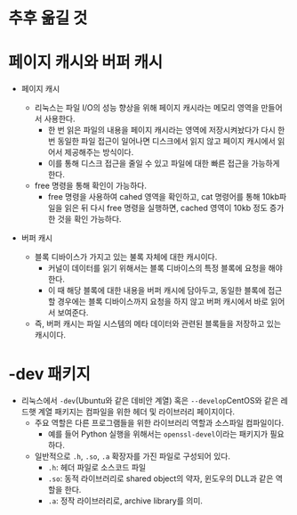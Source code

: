 # 추후 옮길 것



# 페이지 캐시와 버퍼 캐시

- 페이지 캐시
  - 리눅스는 파일 I/O의 성능 향상을 위해 페이지 캐시라는 메모리 영역을 만들어서 사용한다.
    - 한 번 읽은 파일의 내용을 페이지 캐시라는 영역에 저장시켜놨다가 다시 한 번 동일한 파일 접근이 일어나면 디스크에서 읽지 않고 페이지 캐시에서 읽어서 제공해주는 방식이다.
    - 이를 통해 디스크 접근을 줄일 수 있고 파일에  대한 빠른 접근을 가능하게 한다.
  - free 명령을 통해 확인이 가능하다.
    - free 명령을 사용하여 cahed 영역을 확인하고, cat 명령어를 통해 10kb파일을 읽은 뒤 다시 free 명령을 실행하면, cached 영역이 10kb 정도 증가한 것을 확인 가능하다.



- 버퍼 캐시
  - 블록 디바이스가 가지고 있는 불록 자체에 대한 캐시이다.
    - 커널이 데이터를 읽기 위해서는 블록 디바이스의 특정 블록에 요청을 해야 한다.
    - 이 때 해당 블록에 대한 내용을 버퍼 캐시에 담아두고, 동일한 블록에 접근할 경우에는 블록 디바이스까지 요청을 하지 않고 버퍼 캐시에서 바로 읽어서 보여준다.
  - 즉, 버퍼 캐시는 파일 시스템의 메타 데이터와 관련된 블록들을 저장하고 있는 캐시이다.





# -dev 패키지

- 리눅스에서 `-dev`(Ubuntu와 같은 데비안 계열) 혹은 `--develop`CentOS와 같은 레드햇 계열 패키지는 컴파일을 위한 헤더 및 라이브러리 페이지이다.
  - 주요 역할은 다른 프로그램들을 위한 라이브러리 역할과 소스파일 컴파일이다.
    - 예를 들어 Python 실행을 위해서는 `openssl-devel`이라는 패키지가 필요하다.
  - 일반적으로 `.h`, `.so`, `.a` 확장자를 가진 파일로 구성되어 있다.
    - `.h`: 헤더 파일로 소스코드 파일
    - `.so`: 동적 라이브러리로 shared object의 약자, 윈도우의 DLL과 같은 역할을 한다.
    - `.a`: 정작 라이브러리로, archive library를 의미. 